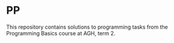 # PP


This repository contains solutions to programming tasks from the Programming Basics course at AGH, term 2.